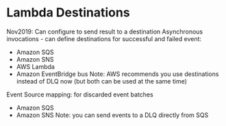 # Lambda Destinations

Nov2019: Can configure to send result to a destination
Asynchronous invocations - can define destinations for successful and failed event:
- Amazon SQS
- Amazon SNS
- AWS Lambda 
- Amazon EventBridge bus
Note: AWS recommends you use destinations instead of DLQ now (but both can be used at the same time)

Event Source mapping: for discarded event batches
- Amazon SQS
- Amazon SNS
Note: you can send events to a DLQ directly from SQS